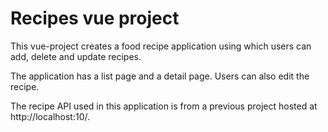 # Recipes vue project
This vue-project creates a food recipe application using which users can add, delete and update recipes.

The application has a list page and a detail page. Users can also edit the recipe.

The recipe API used in this application is from a previous project hosted at http://localhost:10/.
